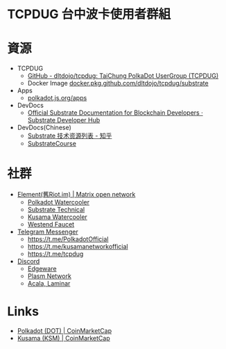 # TCPDUG 台中波卡使用者群組

# 資源

- TCPDUG
  - [GitHub - dltdojo/tcpdug: TaiChung PolkaDot UserGroup (TCPDUG)](https://github.com/dltdojo/tcpdug)
  - Docker Image [docker.pkg.github.com/dltdojo/tcpdug/substrate](https://github.com/dltdojo/tcpdug/packages/400747)
- Apps
  - [polkadot.js.org/apps](https://polkadot.js.org/apps/#/accounts)
- DevDocs
  - [Official Substrate Documentation for Blockchain Developers · Substrate Developer Hub](https://substrate.dev/)
- DevDocs(Chinese)
  - [Substrate 技术资源列表 - 知乎](https://zhuanlan.zhihu.com/p/173576039)
  - [SubstrateCourse](https://github.com/SubstrateCourse)

# 社群

- [Element(舊Riot.im) | Matrix open network](https://app.element.io/)
  - [Polkadot Watercooler](https://app.element.io/#/room/#polkadot-watercooler:web3.foundation)
  - [Substrate Technical](https://app.element.io/#/room/!HzySYSaIhtyWrwiwEV:matrix.org)
  - [Kusama Watercooler](https://app.element.io/#/room/#/!HfRYKXBoPmDBCAWUEJ:polkadot.builders)
  - [Westend Faucet](https://app.element.io/#/room/#westend_faucet:matrix.org)
- [Telegram Messenger](https://telegram.org/)
  - https://t.me/PolkadotOfficial
  - https://t.me/kusamanetworkofficial
  - https://t.me/tcpdug
- [Discord](https://discord.com/)
  - [Edgeware](https://discord.com/channels/537281916567814144)
  - [Plasm Network](https://discord.com/channels/644182966574252073)
  - [Acala, Laminar](https://discord.com/channels/709208197549785148/725165725433462865)


# Links

- [Polkadot (DOT) | CoinMarketCap](https://coinmarketcap.com/currencies/polkadot-new/)
- [Kusama (KSM) | CoinMarketCap](https://coinmarketcap.com/currencies/kusama/)